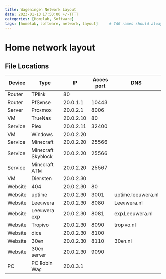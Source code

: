 ```yaml
---
title: Wageningen Network Layout
date: 2023-01-13 17:50:00 +/-TTTT
categories: [Homelab, Software]
tags: [homelab, software, network, layout]     # TAG names should always be lowercase
---
```

# Home network layout

## File Locations
|Device|Type|IP|Acces port|DNS|
|--|--|--|--|--|
|Router|TPlink|80|
|Router|PfSense|20.0.1.1|10443|
|Server|Proxmox|20.0.2.1|8006|
|VM|TrueNas|20.0.2.10|80|
|Service|Plex|20.0.2.11|32400|
|VM|Windows|20.0.2.20||
|Service|Minecraft|20.0.2.20|25566|
|Service|Minecraft Skyblock|20.0.2.20|25566|
|Service|Minecraft ATM|20.0.2.20|25567|
|VM|Diensten|20.0.2.30||
|Website|404|20.0.2.30|80|
|Website|uptime|20.0.2.30|3001|uptime.leeuwera.nl
|Website|Leeuwera|20.0.2.30|8080|Leeuwera.nl
|Website|Leeuwera exp|20.0.2.30|8081|exp.Leeuwera.nl
|Website|Tropivo|20.0.2.30|8090|tropivo.nl
|Website|dice|20.0.2.30|8100|
|Website|30en|20.0.2.30|8110|30en.nl
|Website|30en server|20.0.2.30|9090|
|PC|PC Robin Wag|20.0.3.1||
